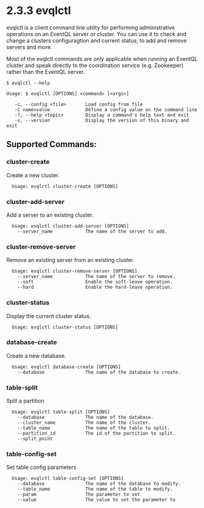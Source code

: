 2.3.3 evqlctl
=============

evqlctl is a client command line utility for performing administrative operations
on an EventQL server or cluster. You can use it to check and change a clusters
configuragtion and current status, to add and remove servers and more.

Most of the evqlctl commands are only applicable when running an EventQL cluster
and speak directly to the coordination service (e.g. Zookeeper) rather than the
EventQL server.

    $ evqlctl --help

    Usage: $ evqlctl [OPTIONS] <command> [<args>]

       -c, --config <file>       Load config from file
       -C name=value             Define a config value on the command line
       -?, --help <topic>        Display a command's help text and exit
       -v, --version             Display the version of this binary and exit

## Supported Commands:

### cluster-create

Create a new cluster.

      Usage: evqlctl cluster-create [OPTIONS]


### cluster-add-server

Add a server to an existing cluster.

      Usage: evqlctl cluster-add-server [OPTIONS]
        --server_name            The name of the server to add.

### cluster-remove-server

Remove an existing server from an existing cluster.

      Usage: evqlctl cluster-remove-server [OPTIONS]
        --server_name            The name of the server to remove.
        --soft                   Enable the soft-leave operation.
        --hard                   Enable the hard-leave operation.


### cluster-status

Display the current cluster status.

      Usage: evqlctl cluster-status [OPTIONS]


### database-create

Create a new database.

      Usage: evqlctl database-create [OPTIONS]
        --database               The name of the database to create.


### table-split

Split a partition

      Usage: evqlctl table-split [OPTIONS]
        --database               The name of the database.
        --cluster_name           The name of the cluster.
        --table_name             The name of the table to split.
        --partition_id           The id of the partition to split.
        --split_point


### table-config-set

Set table config parameters

      Usage: evqlctl table-config-set [OPTIONS]
        --database               The name of the database to modify.
        --table_name             The name of the table to modify.
        --param                  The parameter to set
        --value                  The value to set the parameter to


